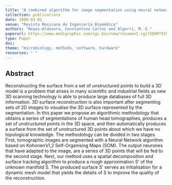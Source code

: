 ```yaml
---
title: "A combined algorithm for image segmentation using neural networks and 3D surface reconstruction using dynamic meshes"
collection: publications
date: 2000-01-01
venue: "Revista Mexicana de Ingeniería Biomédica"
authors: "Reyes-Aldasoro, Constantino Carlos and Algorri, M. E."
paperurl: https://www.medigraphic.com/cgi-bin/new/resumenI.cgi?IDARTICULO=3164
type: Paper
doi:
theme: "microbiology, methods, software, hardware"
resources: " "
---
```


<h2> Abstract </h2>

Reconstructing the surface from a set of unstructured points to build a 3D model is a problem that arises in many scientific and industrial fields as new 3D scanning technology is able to produce large databases of full 3D information. 3D surface reconstruction is also important after segmenting sets of 2D images to visualise the 3D surface represented by the segmentation. In this paper we propose an algorithmic methodology that obtains a series of segmentations of human head tomographies, produces a set of unstructured points in the 3D space, and then automatically produces a surface from the set of unstructured 3D points about which we have no topological knowledge. The methodology can be divided in two stages. First, tomographic images are segmented with a Neural Network algorithm based on Kohonen’s1,2 Self-Organising Maps (SOM). The output neurones that have adapted to the image, are a series of 3D points that will be fed to the second stage. Next, our method uses a spatial decomposition and surface tracking algorithm to produce a rough approximation S’ of the unknown manifold S. The produced surface S’ serves as initialisation for a dynamic mesh model that yields the details of S to improve the quality of the reconstruction.

